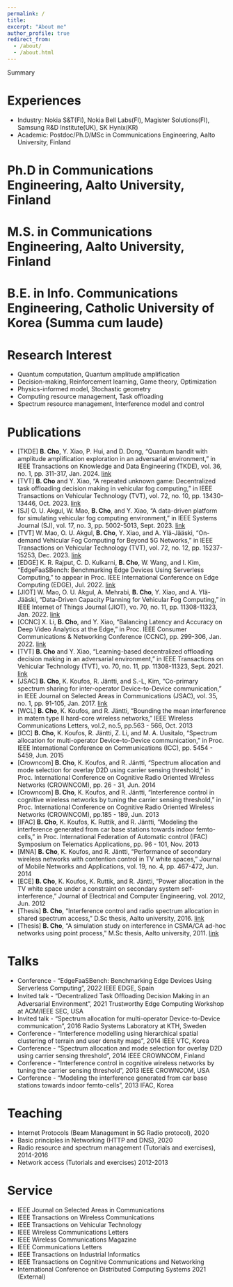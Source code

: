 ```yaml
---
permalink: /
title:  
excerpt: "About me"
author_profile: true
redirect_from: 
  - /about/
  - /about.html
---  
```

Summary

Experiences
======
* Industry: Nokia S&T(FI), Nokia Bell Labs(FI), Magister Solutions(FI), Samsung R&D Institute(UK), SK Hynix(KR)
* Academic: Postdoc/Ph.D/MSc in Communications Engineering, Aalto University, Finland
# Ph.D in Communications Engineering, Aalto University, Finland
# M.S. in Communications Engineering, Aalto University, Finland
# B.E. in Info. Communications Engineering, Catholic University of Korea (Summa cum laude)

Research Interest
======
* Quantum computation, Quantum amplitude amplification
* Decision-making, Reinforcement learning, Game theory, Optimization
* Physics-informed model, Stochastic geometry
* Computing resource management, Task offloading
* Spectrum resource management, Interference model and control
  
Publications
======
* [TKDE] **B. Cho**, Y. Xiao, P. Hui, and D. Dong, “Quantum bandit with amplitude amplification exploration in an adversarial environment,” in IEEE Transactions on Knowledge and Data Engineering (TKDE), vol. 36, no. 1, pp. 311-317, Jan. 2024. [link](https://ieeexplore.ieee.org/abstract/document/10136755)
* [TVT] **B. Cho** and Y. Xiao, “A repeated unknown game: Decentralized task offloading decision making in vehicular fog computing,” in IEEE Transactions on Vehicular Technology (TVT), vol. 72, no. 10, pp. 13430-13446, Oct. 2023. [link](https://ieeexplore.ieee.org/document/10122978)  
* [SJ] O. U. Akgul, W. Mao, **B. Cho**, and Y. Xiao, “A data-driven platform for simulating vehicular fog computing environment,” in IEEE Systems Journal (SJ), vol. 17, no. 3, pp. 5002-5013, Sept. 2023. [link](https://ieeexplore.ieee.org/document/10168727)
* [TVT] W. Mao, O. U. Akgul, **B. Cho**, Y. Xiao, and A. Ylä-Jääski, “On-demand Vehicular Fog Computing for Beyond 5G Networks,” in IEEE Transactions on Vehicular Technology (TVT), vol. 72, no. 12, pp. 15237-15253, Dec. 2023. [link](https://ieeexplore.ieee.org/document/10164177)
* [EDGE] K. R. Rajput, C. D. Kulkarni, **B. Cho**, W. Wang, and I. Kim, “EdgeFaaSBench: Benchmarking Edge Devices Using Serverless Computing,” to appear in Proc. IEEE International Conference on Edge Computing (EDGE), Jul. 2022. [link](https://wwang.github.io/papers/EdgeFaaSBench.pdf)
* [JIOT] W. Mao, O. U. Akgul, A. Mehrabi, **B. Cho**, Y. Xiao, and A. Ylä-Jääski, “Data-Driven Capacity Planning for Vehicular Fog Computing,” in IEEE Internet of Things Journal (JIOT), vo. 70, no. 11, pp. 11308-11323, Jan. 2022. [link](https://ieeexplore.ieee.org/document/9684543)
* [CCNC] X. Li, **B. Cho**, and Y. Xiao, “Balancing Latency and Accuracy on Deep Video Analytics at the Edge,” in Proc. IEEE Consumer Communications & Networking Conference (CCNC), pp. 299-306, Jan. 2022. [link](https://acris.aalto.fi/ws/portalfiles/portal/79542279/_CCNC_2022_Deep_Video_Analytics_Latency_vs_Accuracy_2_.pdf)
* [TVT] **B. Cho** and Y. Xiao, “Learning-based decentralized offloading decision making in an adversarial environment,” in IEEE Transactions on Vehicular Technology (TVT), vo. 70, no. 11, pp. 11308-11323, Sept. 2021. [link](https://ieeexplore.ieee.org/document/9551805)
* [JSAC] **B. Cho**, K. Koufos, R. Jäntti, and S.-L, Kim, “Co-primary spectrum sharing for inter-operator Device-to-Device communication,” in IEEE Journal on Selected Areas in Communications (JSAC), vol. 35, no. 1, pp. 91-105, Jan. 2017. [link](https://research-information.bris.ac.uk/ws/portalfiles/portal/98113494/CoPrimD2D_Koufos2017.pdf)
* [WCL] **B. Cho**, K. Koufos, and R. Jäntti, “Bounding the mean interference in matern type II hard-core wireless networks,” IEEE Wireless Communications Letters, vol.2, no.5, pp.563 - 566, Oct. 2013
* [ICC] **B. Cho**, K. Koufos, R. Jäntti, Z. Li, and M. A. Uusitalo, “Spectrum allocation for multi-operator Device-to-Device communication,” in Proc. IEEE International Conference on Communications (ICC), pp. 5454 - 5459, Jun. 2015
* [Crowncom] **B. Cho**, K. Koufos, and R. Jäntti, “Spectrum allocation and mode selection for overlay D2D using carrier sensing threshold,” in Proc. International Conference on Cognitive Radio Oriented Wireless Networks (CROWNCOM), pp. 26 - 31, Jun. 2014
* [Crowncom] **B. Cho**, K. Koufos, and R. Jäntti, “Interference control in cognitive wireless networks by tuning the carrier sensing threshold,” in Proc. International Conference on Cognitive Radio Oriented Wireless Networks (CROWNCOM), pp.185 - 189, Jun. 2013
* [IFAC] **B. Cho**, K. Koufos, K. Ruttik, and R. Jäntti, “Modeling the interference generated from car base stations towards indoor femto-cells,” in Proc. International Federation of Automatic control (IFAC) Symposium on Telematics Applications, pp. 96 - 101, Nov. 2013
* [MNA] **B. Cho**, K. Koufos, and R. Jäntti, “Performance of secondary wireless networks with contention control in TV white spaces,” Journal of Mobile Networks and Applications, vol. 19, no. 4, pp. 467-472, Jun. 2014
* [ECE] **B. Cho**, K. Koufos, K. Ruttik, and R. Jäntti, “Power allocation in the TV white space under a constraint on secondary system self-interference,” Journal of Electrical and Computer Engineering, vol. 2012, Jun. 2012
* [Thesis] **B. Cho**, “Interference control and radio spectrum allocation in shared spectrum access,” D.Sc thesis, Aalto university, 2016. [link](https://aaltodoc.aalto.ﬁ/handle/123456789/21259)
* [Thesis] **B. Cho**, “A simulation study on interference in CSMA/CA ad-hoc networks using point process,” M.Sc thesis, Aalto university, 2011. [link](http://lib.tkk.ﬁ/Dipl/2010/urn100408.pdf)
  
Talks
======
* Conference - “EdgeFaaSBench: Benchmarking Edge Devices Using Serverless Computing”, 2022 IEEE EDGE, Spain   
* Invited talk - “Decentralized Task Oﬄoading Decision Making in an Adversarial Environment”, 2021 Trustworthy Edge Computing Workshop at ACM/IEEE SEC, USA
* Invited talk - “Spectrum allocation for multi-operator Device-to-Device communication”, 2016 Radio Systems Laboratory at KTH, Sweden
* Conference - “Interference modelling using hierarchical spatial clustering of terrain and user density maps”, 2014 IEEE VTC, Korea
* Conference - “Spectrum allocation and mode selection for overlay D2D using carrier sensing threshold”, 2014 IEEE CROWNCOM, Finland 
* Conference - “Interference control in cognitive wireless networks by tuning the carrier sensing threshold”, 2013 IEEE CROWNCOM, USA
* Conference - “Modeling the interference generated from car base stations towards indoor femto-cells”, 2013 IFAC, Korea  
  
Teaching
======
* Internet Protocols (Beam Management in 5G Radio protocol), 2020
* Basic principles in Networking (HTTP and DNS), 2020 
* Radio resource and spectrum management (Tutorials and exercises), 2014-2016
* Network access (Tutorials and exercises) 2012-2013
   
Service 
======
* IEEE Journal on Selected Areas in Communications 
* IEEE Transactions on Wireless Communications 
* IEEE Transactions on Vehicular Technology 
* IEEE Wireless Communications Letters 
* IEEE Wireless Communications Magazine 
* IEEE Communications Letters 
* IEEE Transactions on Industrial Informatics 
* IEEE Transactions on Cognitive Communications and Networking 
* International Conference on Distributed Computing Systems 2021 (External) 
